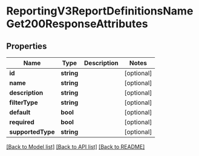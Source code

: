 # ReportingV3ReportDefinitionsNameGet200ResponseAttributes

## Properties
Name | Type | Description | Notes
------------ | ------------- | ------------- | -------------
**id** | **string** |  | [optional] 
**name** | **string** |  | [optional] 
**description** | **string** |  | [optional] 
**filterType** | **string** |  | [optional] 
**default** | **bool** |  | [optional] 
**required** | **bool** |  | [optional] 
**supportedType** | **string** |  | [optional] 

[[Back to Model list]](../README.md#documentation-for-models) [[Back to API list]](../README.md#documentation-for-api-endpoints) [[Back to README]](../README.md)


